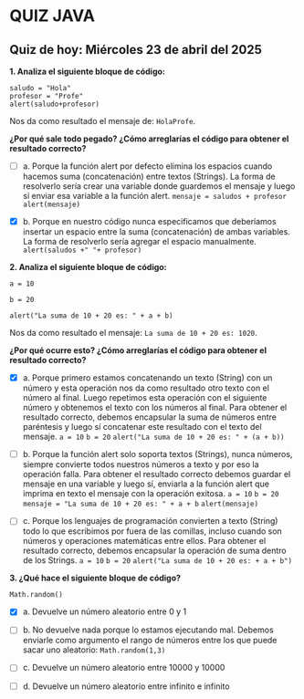 # QUIZ JAVA

## Quiz de hoy: Miércoles 23 de abril del 2025

**1. Analiza el siguiente bloque de código:**

    saludo = "Hola"
    profesor = "Profe"
    alert(saludo+profesor)

Nos da como resultado el mensaje de: `HolaProfe`.

**¿Por qué sale todo pegado? ¿Cómo arreglarías el código para obtener el resultado correcto?**

- [ ] a. Porque la función alert por defecto elimina los espacios cuando hacemos suma (concatenación) entre textos (Strings). La forma de resolverlo sería crear una variable donde guardemos el mensaje y luego sí enviar esa variable a la función alert.
`mensaje = saludos + profesor`
`alert(mensaje)`

- [x]  b. Porque en nuestro código nunca especificamos que deberíamos insertar un espacio entre la suma (concatenación) de ambas variables. La forma de resolverlo sería agregar el espacio manualmente.
`alert(saludos +" "+ profesor)`

**2. Analiza el siguiente bloque de código:**

    a = 10
    
    b = 20
    
    alert("La suma de 10 + 20 es: " + a + b)

Nos da como resultado el mensaje: `La suma de 10 + 20 es: 1020`.

**¿Por qué ocurre esto? ¿Cómo arreglarías el código para obtener el resultado correcto?**

- [x]  a. Porque primero estamos concatenando un texto (String) con un número y esta operación nos da como resultado otro texto con el número al final. Luego repetimos esta operación con el siguiente número y obtenemos el texto con los números al final. Para obtener el resultado correcto, debemos encapsular la suma de números entre paréntesis y luego sí concatenar este resultado con el texto del mensaje.
`a = 10`
`b = 20`
`alert("La suma de 10 + 20 es: " + (a + b))`

- [ ]  b. Porque la función alert solo soporta textos (Strings), nunca números, siempre convierte todos nuestros números a texto y por eso la operación falla. Para obtener el resultado correcto debemos guardar el mensaje en una variable y luego sí, enviarla a la función alert que imprima en texto el mensaje con la operación exitosa.
`a = 10`
`b = 20`
`mensaje = "La suma de 10 + 20 es: " + a + b`
`alert(mensaje)`

 - [ ]  c. Porque los lenguajes de programación convierten a texto (String) todo lo que escribimos por fuera de las comillas, incluso cuando son números y operaciones matemáticas entre ellos. Para obtener el resultado correcto, debemos encapsular la operación de suma dentro de los Strings.
`a = 10`
`b = 20`
`alert("La suma de 10 + 20 es: + a + b")`

**3. ¿Qué hace el siguiente bloque de código?**

`Math.random()`

 - [x]  a. Devuelve un número aleatorio entre 0 y 1

- [ ]  b. No devuelve nada porque lo estamos ejecutando mal. Debemos enviarle como argumento el rango de números entre los que puede sacar uno aleatorio: `Math.random(1,3)`

- [ ]  c. Devuelve un número aleatorio entre 10000 y 10000

- [ ]  d. Devuelve un número aleatorio entre infinito e infinito